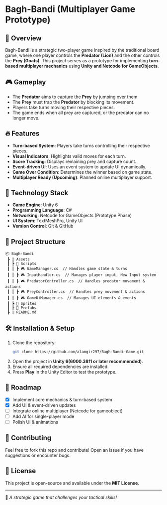 # Bagh-Bandi (Multiplayer Game Prototype)

## 📌 Overview
Bagh-Bandi is a strategic two-player game inspired by the traditional board game, where one player controls the **Predator (Lion)** and the other controls the **Prey (Goats)**. This project serves as a prototype for implementing **turn-based multiplayer mechanics** using **Unity and Netcode for GameObjects**.

## 🎮 Gameplay
- The **Predator** aims to capture the **Prey** by jumping over them.
- The **Prey** must trap the **Predator** by blocking its movement.
- Players take turns moving their respective pieces.
- The game ends when all prey are captured, or the predator can no longer move.

## 🔥 Features
- **Turn-based System**: Players take turns controlling their respective pieces.
- **Visual Indicators**: Highlights valid moves for each turn.
- **Score Tracking**: Displays remaining prey and capture count.
- **Event-driven UI**: Uses an event system to update UI dynamically.
- **Game Over Condition**: Determines the winner based on game state.
- **Multiplayer Ready (Upcoming)**: Planned online multiplayer support.

## 🚀 Technology Stack
- **Game Engine**: Unity 6
- **Programming Language**: C#
- **Networking**: Netcode for GameObjects (Prototype Phase)
- **UI System**: TextMeshPro, Unity UI
- **Version Control**: Git & GitHub

## 📂 Project Structure
```
📦 Bagh-Bandi
 ┣ 📂 Assets
 ┃ ┣ 📂 Scripts
 ┃ ┃ ┣ 🎮 GameManager.cs  // Handles game state & turns
 ┃ ┃ ┣ 🎮 InputHandler.cs  // Manages player input, New Input system
 ┃ ┃ ┣ 🎮 PredatorController.cs  // Handles predator movement & actions
 ┃ ┃ ┣ 🎮 PreyController.cs  // Handles prey movement & actions
 ┃ ┃ ┣ 🎮 GameUiManager.cs  // Manages UI elements & events
 ┃ ┣ 📂 Sprites
 ┃ ┣ 📂 Prefabs
 ┣ 📜 README.md
```

## 🛠️ Installation & Setup
1. Clone the repository:
   ```sh
   git clone https://github.com/alamgir297/Bagh-Bandi-Game.git
   ```
2. Open the project in **Unity 6(6000.38f1 or later recommended)**.
3. Ensure all required dependencies are installed.
4. Press **Play** in the Unity Editor to test the prototype.

## 🎯 Roadmap
- [x] Implement core mechanics & turn-based system
- [x] Add UI & event-driven updates
- [ ] Integrate online multiplayer (Netcode for gameobject)
- [ ] Add AI for single-player mode
- [ ] Polish UI & animations

## 🤝 Contributing
Feel free to fork this repo and contribute! Open an issue if you have suggestions or encounter bugs.

## 📜 License
This project is open-source and available under the **MIT License**.

---
🚀 *A strategic game that challenges your tactical skills!*

